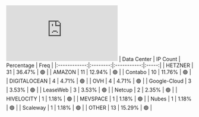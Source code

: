 ![Diagramm](https://github.com/obajay/StateSync-snapshots/blob/main/Projects/Oraichain/1/README.md)
| Data Center | IP Count | Percentage | Freq |
|:------------:|:--------:|:-----------:|:-----:|
| HETZNER | 31 | 36.47% | 🟢 |
| AMAZON | 11 | 12.94% | 🟢 |
| Contabo | 10 | 11.76% | 🟢 |
| DIGITALOCEAN | 4 | 4.71% | 🟢 |
| OVH | 4 | 4.71% | 🟢 |
| Google-Cloud | 3 | 3.53% | 🟢 |
| LeaseWeb | 3 | 3.53% | 🟢 |
| Netcup | 2 | 2.35% | 🟢 |
| HIVELOCITY | 1 | 1.18% | 🟢 |
| MEVSPACE | 1 | 1.18% | 🟢 |
| Nubes | 1 | 1.18% | 🟢 |
| Scaleway | 1 | 1.18% | 🟢 |
| OTHER | 13 | 15.29% | 🟢 |